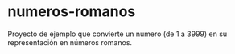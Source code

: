 # numeros-romanos
Proyecto de ejemplo que convierte un numero (de 1 a 3999) en su representación en números romanos.

